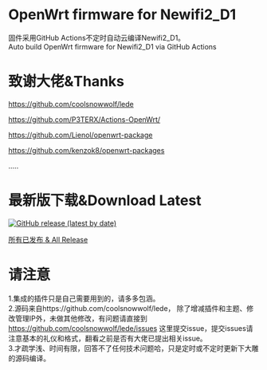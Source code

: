 # OpenWrt firmware for Newifi2_D1
固件采用GitHub Actions不定时自动云编译Newifi2_D1。  
Auto build OpenWrt firmware for Newifi2_D1 via GitHub Actions

# 致谢大佬&Thanks

https://github.com/coolsnowwolf/lede

https://github.com/P3TERX/Actions-OpenWrt/

https://github.com/Lienol/openwrt-package

https://github.com/kenzok8/openwrt-packages

.....



# 最新版下载&Download Latest
[![GitHub release (latest by date)](https://img.shields.io/github/v/release/leopardciaw/newifi2d1?style=for-the-badge&label=Download)](https://github.com/leopardciaw/R619AC/releases/latest)


[所有已发布 & All Release](https://github.com/leopardciaw/newifi2d1/releases)

# 请注意
1.集成的插件只是自己需要用到的，请多多包涵。  
2.源码来自https://github.com/coolsnowwolf/lede，
除了增减插件和主题、修改管理IP外，未做其他修改，有问题请直接到
https://github.com/coolsnowwolf/lede/issues 这里提交issue，提交issues请注意基本的礼仪和格式，翻看之前是否有大佬已提出相关issue。  
3.才疏学浅、时间有限，回答不了任何技术问题哈，只是定时或不定时更新下大雕的源码编译。
